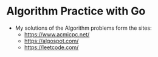 # Algorithm Practice with Go
 
 * My solutions of the Algorithm problems form the sites:
   * https://www.acmicpc.net/
   * https://algospot.com/
   * https://leetcode.com/
